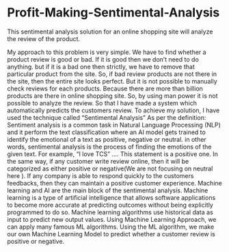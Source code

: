 # Profit-Making-Sentimental-Analysis
This sentimental analysis solution for an online shopping site will analyze the review of the product.


My approach to this problem is very simple. We have to find
whether a product review is good or bad. If it is good then we
don’t need to do anything. but if it is a bad one then strictly, we
have to remove that particular product from the site. So, if bad
review products are not there in the site, then the entire site
looks perfect. But it is not possible to manually check reviews for
each products. 
Because there are more than billion products are there in
online shopping site. So, by using man power it is not possible to
analyze the review. So that I have made a system which
automatically predicts the customers review.
To achieve my solution, I have used the technique called
“Sentimental Analysis”
As per the definition: Sentiment analysis is a common task in
Natural Language Processing (NLP) and it perform the text
classification where an AI model gets trained to identify the
emotional of a text as positive, negative or neutral.
in other words, sentimental analysis is the process of finding the
emotions of the given text.
For example, “I love TCS” …. This statement is a positive
one. In the same way, if any customer write review online, then it
will be categorized as either positive or negative(We are not
focusing on neutral here ). If any company is able to respond
quickly to the customers feedbacks, then they can maintain a
positive customer experience.
Machine learning and AI are the main block of the sentimental
analysis. Machine learning is a type of artificial intelligence that
allows software applications to become more accurate at
predicting outcomes without being explicitly programmed to do
so. Machine learning algorithms use historical data as input to
predict new output values.
Using Machine Learning Approach, we can apply many famous
ML algorithms. Using the ML algorithm, we make our own
Machine Learning Model to predict whether a customer review is
positive or negative.
